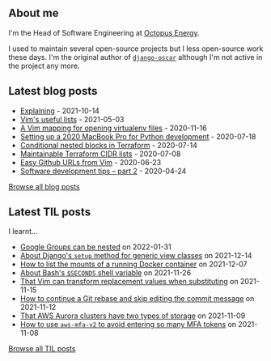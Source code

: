 ## About me
I'm the Head of Software Engineering at [Octopus Energy](https://octopus.energy/).

I used to maintain several open-source projects but I less open-source work these days. I'm the original author of [`django-oscar`](https://github.com/django-oscar/django-oscar) although I'm not active in the project any more. 
## Latest blog posts
- [Explaining](https://codeinthehole.com/tips/explaining/) - 2021-10-14
- [Vim's useful lists](https://codeinthehole.com/tips/vim-lists/) - 2021-05-03
- [A Vim mapping for opening virtualenv files](https://codeinthehole.com/tips/a-vim-mapping-for-opening-virtualenv-files/) - 2020-11-16
- [Setting up a 2020 MacBook Pro for Python development](https://codeinthehole.com/guides/settings-up-a-2020-macbook-for-python-development/) - 2020-07-18
- [Conditional nested blocks in Terraform](https://codeinthehole.com/tips/conditional-nested-blocks-in-terraform/) - 2020-07-14
- [Maintainable Terraform CIDR lists](https://codeinthehole.com/tips/terraform-cidrs/) - 2020-07-08
- [Easy Github URLs from Vim](https://codeinthehole.com/tips/easy-github-urls-from-vim/) - 2020-06-23
- [Software development tips – part 2](https://codeinthehole.com/tips/software-development-tips-part2/) - 2020-04-24

[Browse all blog posts](https://codeinthehole.com/writing/)
## Latest TIL posts
I learnt...
- [Google Groups can be nested](https://til.codeinthehole.com/posts/google-groups-can-be-nested/) on 2022-01-31
- [About Django's `setup` method for generic view classes](https://til.codeinthehole.com/posts/about-djangos-setup-method-for-generic-view-classes/) on 2021-12-14
- [How to list the mounts of a running Docker container](https://til.codeinthehole.com/posts/how-to-list-the-mounts-of-a-running-docker-container/) on 2021-12-07
- [About Bash's `$SECONDS` shell variable](https://til.codeinthehole.com/posts/about-bashs-seconds-shell-variable/) on 2021-11-26
- [That Vim can transform replacement values when substituting](https://til.codeinthehole.com/posts/that-vim-can-transform-replacement-values-when-substituting/) on 2021-11-15
- [How to continue a Git rebase and skip editing the commit message](https://til.codeinthehole.com/posts/how-to-continue-a-git-rebase-and-skip-editing-the-commit-message/) on 2021-11-12
- [That AWS Aurora clusters have two types of storage](https://til.codeinthehole.com/posts/that-aws-aurora-clusters-have-two-types-of-storage/) on 2021-11-09
- [How to use `aws-mfa-v2` to avoid entering so many MFA tokens](https://til.codeinthehole.com/posts/how-to-use-awsmfav2-to-avoid-entering-so-many-mfa-tokens/) on 2021-11-08

[Browse all TIL posts](https://til.codeinthehole.com)
